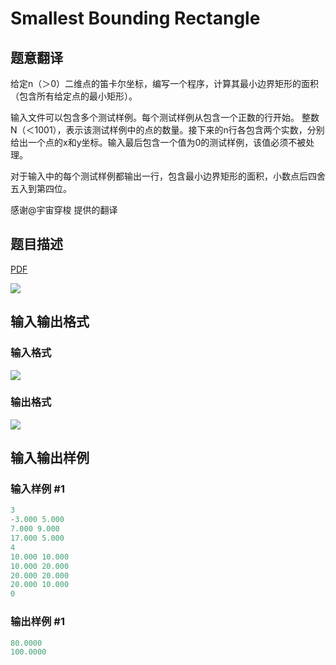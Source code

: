 # Smallest Bounding Rectangle

## 题意翻译

给定n（＞0）二维点的笛卡尔坐标，编写一个程序，计算其最小边界矩形的面积（包含所有给定点的最小矩形）。

输入文件可以包含多个测试样例。每个测试样例从包含一个正数的行开始。 整数N（＜1001），表示该测试样例中的点的数量。接下来的n行各包含两个实数，分别给出一个点的x和y坐标。输入最后包含一个值为0的测试样例，该值必须不被处理。

对于输入中的每个测试样例都输出一行，包含最小边界矩形的面积，小数点后四舍五入到第四位。

感谢@宇宙穿梭 提供的翻译

## 题目描述

[problemUrl]: https://uva.onlinejudge.org/index.php?option=com_onlinejudge&Itemid=8&category=13&page=show_problem&problem=1114

[PDF](https://uva.onlinejudge.org/external/101/p10173.pdf)

![](https://cdn.luogu.com.cn/upload/vjudge_pic/UVA10173/5f262209530924a2c049f70498a4181078ba14df.png)

## 输入输出格式

### 输入格式

![](https://cdn.luogu.com.cn/upload/vjudge_pic/UVA10173/b7529fc1e4c170b2240475c20d52ce351290ed72.png)

### 输出格式

![](https://cdn.luogu.com.cn/upload/vjudge_pic/UVA10173/abfd56a1f71f8b0aa188f41287af34440261c141.png)

## 输入输出样例

### 输入样例 #1

```cpp
3
-3.000 5.000
7.000 9.000
17.000 5.000
4
10.000 10.000
10.000 20.000
20.000 20.000
20.000 10.000
0
```


### 输出样例 #1

```cpp
80.0000
100.0000
```


